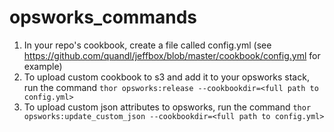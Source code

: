 # opsworks_commands

1. In your repo's cookbook, create a file called config.yml (see https://github.com/quandl/jeffbox/blob/master/cookbook/config.yml for example)
2. To upload custom cookbook to s3 and add it to your opsworks stack, run the command `thor opsworks:release --cookbookdir=<full path to config.yml>`
3. To upload custom json attributes to opsworks, run the command `thor opsworks:update_custom_json --cookbookdir=<full path to config.yml>`
